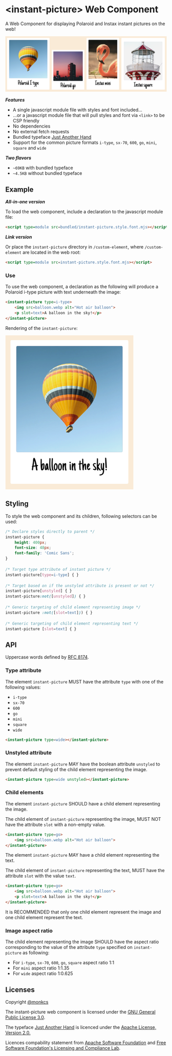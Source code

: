 # &lt;instant-picture&gt; Web Component

A Web Component for displaying Polaroid and Instax instant pictures on the web!

![Different instant pictures](example/banner.png "Different instant pictures")

***Features***

* A single javascript module file with styles and font included...
* ...or a javascript module file that will pull styles and font via ```<link>``` to be CSP friendly
* No dependencies
* No external fetch requests
* Bundled typeface [Just Another Hand](https://fonts.google.com/specimen/Just+Another+Hand)
* Support for the common picture formats `i-type`, `sx-70`, `600`, `go`, `mini`, `square` and `wide`

***Two flavors***

* `~69KB` with bundled typeface
* `~4.5KB` without bundled typeface

## Example

***All-in-one version***

To load the web component, include a declaration to the javascript module file:

```html
<script type=module src=bundled/instant-picture.style.font.mjs></script>
```

***Link version***

Or place the ```instant-picture``` directory in ```/custom-element```, where ```/custom-element``` are located in the web root:

```html
<script type=module src=instant-picture.style.font.mjs></script>
```

### Use

To use the web component, a declaration as the following will produce a Polaroid i-type picture with text underneath the image:

```html
<instant-picture type=i-type>
    <img src=balloon.webp alt="Hot air balloon">
    <p slot=text>A balloon in the sky!</p>
</instant-picture>
```

Rendering of the `instant-picture`:

<img src=example/example.png alt="Rendered Polaroid i-type picture" width=400>

## Styling

To style the web component and its children, following selectors can be used:

```css
/* Declare styles directly to parent */
instant-picture {
    height: 400px;
    font-size: 48px;
    font-family: 'Comic Sans';
}

/* Target type attribute of instant picture */
instant-picture[type=i-type] { }

/* Target based on if the unstyled attribute is present or not */
instant-picture[unstyled] { }
instant-picture:not([unstyled]) { }

/* Generic targeting of child element representing image */
instant-picture :not([slot=text])) { }

/* Generic targeting of child element representing text */
instant-picture [slot=text] { }
```

## API

Uppercase words defined by [RFC 8174](https://datatracker.ietf.org/doc/html/rfc8174 "Ambiguity of Uppercase vs Lowercase in RFC 2119 Key Words").

### Type attribute

The element `instant-picture` MUST have the attribute `type` with one of the following values:

* `i-type`
* `sx-70`
* `600`
* `go`
* `mini`
* `square`
* `wide`

```html
<instant-picture type=wide></instant-picture>
```

### Unstyled attribute

The element `instant-picture` MAY have the boolean attribute `unstyled` to prevent default styling of the child element representing the image.

```html
<instant-picture type=wide unstyled></instant-picture>
```

### Child elements

The element `instant-picture` SHOULD have a child element representing the image.

The child element of `instant-picture` representing the image, MUST NOT have the attribute `slot` with a non-empty value.

```html
<instant-picture type=go>
    <img src=balloon.webp alt="Hot air balloon">
</instant-picture>
```

The element `instant-picture` MAY have a child element representing the text.

The child element of `instant-picture` representing the text, MUST have the attribute `slot` with the value `text`.

```html
<instant-picture type=go>
    <img src=balloon.webp alt="Hot air balloon">
    <p slot=text>A balloon in the sky!</p>
</instant-picture>
```

It is RECOMMENDED that only one child element represent the image and one child element represent the text.

### Image aspect ratio

The child element representing the image SHOULD have the aspect ratio corresponding to the value of the attribute `type` specified on `instant-picture` as following:

* For `i-type`, `sx-70`, `600`, `go`, `square` aspect ratio 1:1
* For `mini` aspect ratio 1:1.35
* For `wide` aspect ratio 1:0.625

## Licenses

Copyright [@monkcs](https://github.com/monkcs/)

The instant-picture web component is licensed under the [GNU General Public License 3.0](https://www.gnu.org/licenses/gpl-3.0.html).

The typeface [Just Another Hand](https://fonts.google.com/specimen/Just+Another+Hand) is licenced under the [Apache License, Version 2.0.](https://www.apache.org/licenses/LICENSE-2.0)

Licences compability statement from [Apache Software Foundation](https://www.apache.org/licenses/GPL-compatibility.html) and [Free Software Foundation's Licensing and Compliance Lab](https://www.gnu.org/licenses/license-list.html#apache2).

